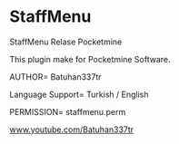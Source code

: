 # StaffMenu
StaffMenu Relase Pocketmine

This plugin make for Pocketmine Software.

AUTHOR= Batuhan337tr

Language Support=
Turkish / English

PERMISSION=
staffmenu.perm

www.youtube.com/Batuhan337tr
